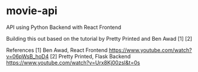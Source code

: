 # movie-api
API using Python Backend with React Frontend

Building this out based on the tutorial by Pretty Printed and Ben Awad [1] [2]

References
[1] Ben Awad, React Frontend https://www.youtube.com/watch?v=06pWsB_hoD4
[2] Pretty Printed, Flask Backend https://www.youtube.com/watch?v=Urx8Kj00zsI&t=0s


